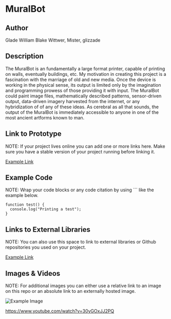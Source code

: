 # MuralBot


## Author
Glade William Blake Wittwer, Mister, glizzade


## Description
The MuralBot is an fundamentally a large format printer, capable of printing on walls, eventually buildings, etc.  My motivation in creating this project is a fascination with the marriage of old and new media.  Once the device is working in the physical sense, its output is limited only by the imagination and programming prowess of those providing it with input.  The MuralBot could paint image files, mathematically described patterns, sensor-driven output, data-driven imagery harvested from the internet, or any hybridization of of any of these ideas.  As cerebral as all that sounds, the output of the MuralBot is immediately accessible to anyone in one of the most ancient artforms known to man.

## Link to Prototype
NOTE: If your project lives online you can add one or more links here. Make sure you have a stable version of your project running before linking it.

[Example Link](http://www.google.com "Example Link")

## Example Code
NOTE: Wrap your code blocks or any code citation by using ``` like the example below.
```
function test() {
  console.log("Printing a test");
}
```
## Links to External Libraries
 NOTE: You can also use this space to link to external libraries or Github repositories you used on your project.

[Example Link](http://www.google.com "Example Link")

## Images & Videos
NOTE: For additional images you can either use a relative link to an image on this repo or an absolute link to an externally hosted image.

![Example Image](project_images/cover.jpg?raw=true "Example Image")

https://www.youtube.com/watch?v=30yGOxJJ2PQ
